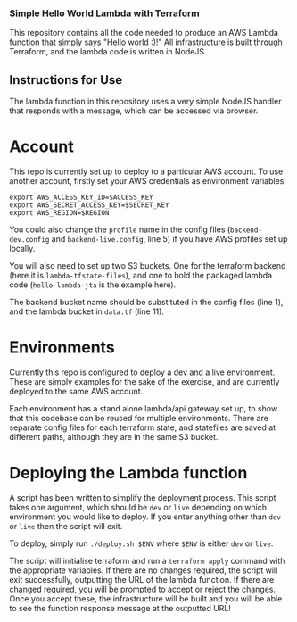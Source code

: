 ### Simple Hello World Lambda with Terraform ###

This repository contains all the code needed to produce an AWS Lambda function that simply says "Hello world :)!" All infrastructure is built through Terraform, and the lambda code is written in NodeJS.

## Instructions for Use ##

The lambda function in this repository uses a very simple NodeJS handler that responds with a message, which can be accessed via browser.

# Account #

This repo is currently set up to deploy to a particular AWS account. To use another account, firstly set your AWS credentials as environment variables:

```
export AWS_ACCESS_KEY_ID=$ACCESS_KEY
export AWS_SECRET_ACCESS_KEY=$SECRET_KEY
export AWS_REGION=$REGION
```

You could also change the `profile` name in the config files (`backend-dev.config` and `backend-live.config`, line 5) if you have AWS profiles set up locally.

You will also need to set up two S3 buckets. One for the terraform backend (here it is `lambda-tfstate-files`), and one to hold the packaged lambda code (`hello-lambda-jta` is the example here).

The backend bucket name should be substituted in the config files (line 1), and the lambda bucket in `data.tf` (line 11).

# Environments #

Currently this repo is configured to deploy a dev and a live environment. These are simply examples for the sake of the exercise, and are currently deployed to the same AWS account.

Each environment has a stand alone lambda/api gateway set up, to show that this codebase can be reused for multiple environments. There are separate config files for each terraform state, and statefiles are saved at different paths, although they are in the same S3 bucket.

# Deploying the Lambda function #

A script has been written to simplify the deployment process. This script takes one argument, which should be `dev` or `live` depending on which environment you would like to deploy. If you enter anything other than `dev` or `live` then the script will exit.

To deploy, simply run
```./deploy.sh $ENV```
where `$ENV` is either `dev` or `live`.

The script will initialise terraform and run a `terraform apply` command with the appropriate variables. If there are no changes required, the script will exit successfully, outputting the URL of the lambda function. If there are changed required, you will be prompted to accept or reject the changes. Once you accept these, the infrastructure will be built and you will be able to see the function response message at the outputted URL!